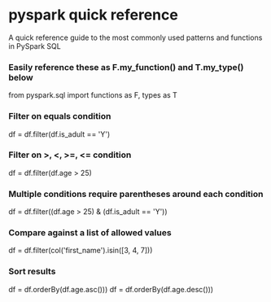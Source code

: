# pyspark quick reference
A quick reference guide to the most commonly used patterns and functions in PySpark SQL

### Easily reference these as F.my_function() and T.my_type() below
from pyspark.sql import functions as F, types as T

### Filter on equals condition
df = df.filter(df.is_adult == 'Y')

### Filter on >, <, >=, <= condition
df = df.filter(df.age > 25)

### Multiple conditions require parentheses around each condition
df = df.filter((df.age > 25) & (df.is_adult == 'Y'))

### Compare against a list of allowed values
df = df.filter(col('first_name').isin([3, 4, 7]))

### Sort results
df = df.orderBy(df.age.asc()))
df = df.orderBy(df.age.desc()))
